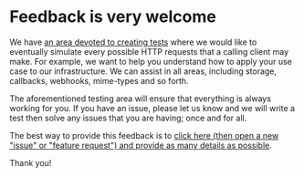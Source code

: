 # Feedback is very welcome

We have [an area devoted to creating tests](https://github.com/second-state/wasm-joey/tree/master/tests) where we would like to eventually simulate every possible HTTP requests that a calling client may make. For example, we want to help you understand how to apply your use case to our infrastructure. We can assist in all areas, including storage, callbacks, webhooks, mime-types and so forth.

The aforementioned testing area will ensure that everything is always working for you. If you have an issue, please let us know and we will write a test then solve any issues that you are having; once and for all. 

The best way to provide this feedback is to [click here (then open a new "issue" or "feature request") and provide as many details as possible](https://github.com/second-state/wasm-joey/issues).

Thank you!

